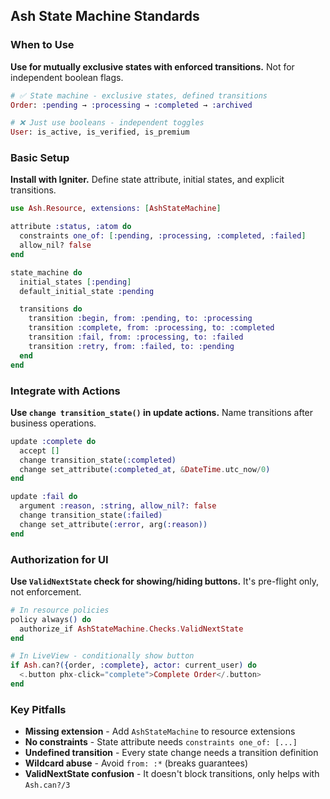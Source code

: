 ## Ash State Machine Standards

### When to Use

**Use for mutually exclusive states with enforced transitions.** Not for independent boolean flags.

```elixir
# ✅ State machine - exclusive states, defined transitions
Order: :pending → :processing → :completed → :archived

# ❌ Just use booleans - independent toggles
User: is_active, is_verified, is_premium
```

### Basic Setup

**Install with Igniter.** Define state attribute, initial states, and explicit transitions.

```elixir
use Ash.Resource, extensions: [AshStateMachine]

attribute :status, :atom do
  constraints one_of: [:pending, :processing, :completed, :failed]
  allow_nil? false
end

state_machine do
  initial_states [:pending]
  default_initial_state :pending

  transitions do
    transition :begin, from: :pending, to: :processing
    transition :complete, from: :processing, to: :completed
    transition :fail, from: :processing, to: :failed
    transition :retry, from: :failed, to: :pending
  end
end
```

### Integrate with Actions

**Use `change transition_state()` in update actions.** Name transitions after business operations.

```elixir
update :complete do
  accept []
  change transition_state(:completed)
  change set_attribute(:completed_at, &DateTime.utc_now/0)
end

update :fail do
  argument :reason, :string, allow_nil?: false
  change transition_state(:failed)
  change set_attribute(:error, arg(:reason))
end
```

### Authorization for UI

**Use `ValidNextState` check for showing/hiding buttons.** It's pre-flight only, not enforcement.

```elixir
# In resource policies
policy always() do
  authorize_if AshStateMachine.Checks.ValidNextState
end

# In LiveView - conditionally show button
if Ash.can?({order, :complete}, actor: current_user) do
  <.button phx-click="complete">Complete Order</.button>
end
```

### Key Pitfalls

- **Missing extension** - Add `AshStateMachine` to resource extensions
- **No constraints** - State attribute needs `constraints one_of: [...]`
- **Undefined transition** - Every state change needs a transition definition
- **Wildcard abuse** - Avoid `from: :*` (breaks guarantees)
- **ValidNextState confusion** - It doesn't block transitions, only helps with `Ash.can?/3`
